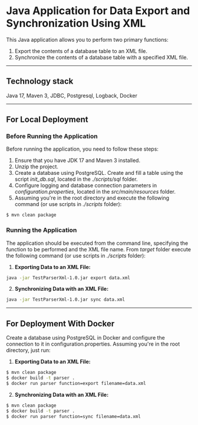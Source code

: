 # Java Application for Data Export and Synchronization Using XML

This Java application allows you to perform two primary functions:

1. Export the contents of a database table to an XML file.
2. Synchronize the contents of a database table with a specified XML file.

***
## Technology stack
Java 17, Maven 3, JDBC, Postgresql, Logback, Docker

***

## For Local Deployment

### Before Running the Application

Before running the application, you need to follow these steps:

1. Ensure that you have JDK 17 and Maven 3 installed.
2. Unzip the project. 
3. Create a database using PostgreSQL. Create and fill a table using the script *init_db.sql*, located in the *./scripts/sql* folder.
4. Configure logging and database connection parameters in *configuration.properties*, located in the *src/main/resources* folder.
5. Assuming you're in the root directory and execute the following command (or use scripts in *./scripts* folder):
```bash
$ mvn clean package
```

### Running the Application

The application should be executed from the command line, specifying the function to be performed and the XML file name. 
From *target* folder execute the following command (or use scripts in *./scripts* folder):

1. **Exporting Data to an XML File:**
```bash
java -jar TestParserXml-1.0.jar export data.xml
```

2. **Synchronizing Data with an XML File:**
```bash
java -jar TestParserXml-1.0.jar sync data.xml
```
***

## For Deployment With Docker
Create a database using PostgreSQL in Docker and configure the connection to it in configuration.properties.
Assuming you're in the root directory, just run:

1. **Exporting Data to an XML File:**
```bash
$ mvn clean package
$ docker build -t parser .
$ docker run parser function=export filename=data.xml
```

2. **Synchronizing Data with an XML File:**
```bash
$ mvn clean package
$ docker build -t parser .
$ docker run parser function=sync filename=data.xml
```
